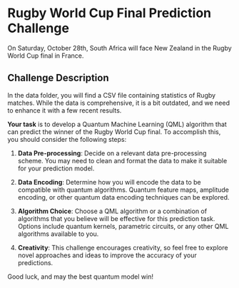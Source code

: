 # Rugby World Cup Final Prediction Challenge
  
On Saturday, October 28th, South Africa will face New Zealand in the Rugby World Cup final in France.

## Challenge Description

In the data folder, you will find a CSV file containing statistics of Rugby matches. While the data is comprehensive, it is a bit outdated, and we need to enhance it with a few recent results.
 
**Your task** is to develop a Quantum Machine Learning (QML) algorithm that can predict the winner of the Rugby World Cup final. To accomplish this, you should consider the following steps:

1. **Data Pre-processing**: Decide on a relevant data pre-processing scheme. You may need to clean and format the data to make it suitable for your prediction model.

2. **Data Encoding**: Determine how you will encode the data to be compatible with quantum algorithms. Quantum feature maps, amplitude encoding, or other quantum data encoding techniques can be explored.

3. **Algorithm Choice**: Choose a QML algorithm or a combination of algorithms that you believe will be effective for this prediction task. Options include quantum kernels, parametric circuits, or any other QML algorithms available to you.

4. **Creativity**: This challenge encourages creativity, so feel free to explore novel approaches and ideas to improve the accuracy of your predictions.

Good luck, and may the best quantum model win!

